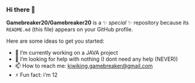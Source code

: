 ### Hi there 👋


**Gamebreaker20/Gamebreaker20** is a ✨ _special_ ✨ repository because its `README.md` (this file) appears on your GitHub profile.

Here are some ideas to get you started:

- 🔭 I’m currently working on a JAVA project
- 🤔 I’m looking for help with nothing (I dont need any help (NEVER))
- 📫 How to reach me: kiwiking.gamebreaker@gmail.com
- ⚡ Fun fact: i'm 12

